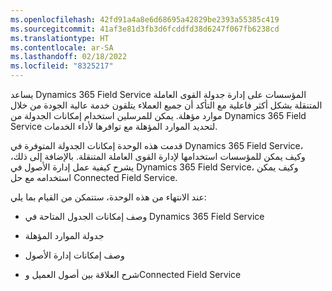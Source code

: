 ```yaml
---
ms.openlocfilehash: 42fd91a4a8e6d68695a42829be2393a55385c419
ms.sourcegitcommit: 41af3e81d3fb3d6fcddfd38d6247f067fb6238cd
ms.translationtype: HT
ms.contentlocale: ar-SA
ms.lasthandoff: 02/18/2022
ms.locfileid: "8325217"
---
```

يساعد Dynamics 365 Field Service المؤسسات على إدارة جدولة القوى العاملة المتنقلة بشكل أكثر فاعلية مع التأكد أن جميع العملاء يتلقون خدمة عالية الجودة من خلال موارد مؤهلة. يمكن للمرسلين استخدام إمكانات الجدولة من Dynamics 365 Field Service لتحديد الموارد المؤهلة مع توافرها لأداء الخدمات. 

قدمت هذه الوحدة إمكانات الجدولة المتوفرة في Dynamics 365 Field Service، وكيف يمكن للمؤسسات استخدامها لإدارة القوى العاملة المتنقلة. بالإضافة إلى ذلك، يشرح كيفية عمل إدارة الأصول في Dynamics 365 Field Service، وكيف يمكن استخدامه مع حل Connected Field Service. 

عند الانتهاء من هذه الوحدة، ستتمكن من القيام بما يلي:

- وصف إمكانات الجدول المتاحة في Dynamics 365 Field Service

- جدولة الموارد المؤهلة

- وصف إمكانات إدارة الأصول

- شرح العلاقة بين أصول العميل وConnected Field Service